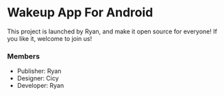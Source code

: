Wakeup App For Android
==============

This project is launched by Ryan, and make it open source for everyone! If you like it, welcome to join us!

### Members
- Publisher: Ryan
- Designer: Cicy
- Developer: Ryan
